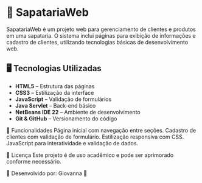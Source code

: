 # 📌 SapatariaWeb  

SapatariaWeb é um projeto web para gerenciamento de clientes e produtos em uma sapataria. O sistema inclui páginas para exibição de informações e cadastro de clientes, utilizando tecnologias básicas de desenvolvimento web.  

## 🖥️ Tecnologias Utilizadas  

- **HTML5** – Estrutura das páginas  
- **CSS3** – Estilização da interface  
- **JavaScript** – Validação de formulários  
- **Java Servlet** – Back-end básico  
- **NetBeans IDE 22** – Ambiente de desenvolvimento  
- **Git & GitHub** – Versionamento do código  

📌 Funcionalidades
Página inicial com navegação entre seções.
Cadastro de clientes com validação de formulário.
Estilização responsiva com CSS.
JavaScript para interatividade e validação de dados.

📜 Licença
Este projeto é de uso acadêmico e pode ser aprimorado conforme necessário.

📌 Desenvolvido por: Giovanna 🚀
